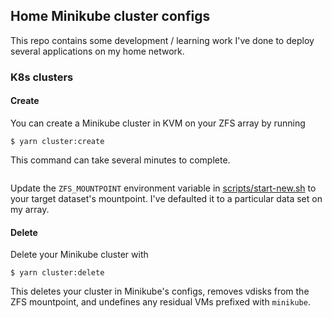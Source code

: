 ## Home Minikube cluster configs

This repo contains some development / learning work I've done to deploy several applications on my home network.

### K8s clusters

#### Create

You can create a Minikube cluster in KVM on your ZFS array by running

```shell
$ yarn cluster:create
```

This command can take several minutes to complete.

```shell

```

Update the `ZFS_MOUNTPOINT` environment variable in [scripts/start-new.sh](scripts/start-new.sh) to your target dataset's mountpoint. I've defaulted it to a particular data set on my array.

#### Delete

Delete your Minikube cluster with

```shell
$ yarn cluster:delete
```

This deletes your cluster in Minikube's configs, removes vdisks from the ZFS mountpoint, and undefines any residual VMs prefixed with `minikube`.
